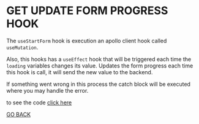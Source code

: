 # GET UPDATE FORM PROGRESS HOOK
The `useStartForm` hook is execution an apollo client hook called `useMutation`.

Also, this hooks has a `useEffect` hook that will be triggered each time the `loading` variables changes its value.
Updates the form progress each time this hook is call, it will send the new value to the backend.

If something went wrong in this process the catch block will be executed where you may handle the error.

to see the code [click here](./index.tsx)

[GO BACK](../README.md)
